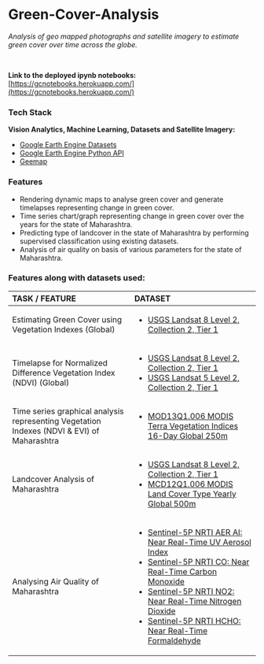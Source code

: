 # Green-Cover-Analysis

_Analysis of geo mapped photographs and satellite imagery to estimate green cover over time across the globe._ <br/>

<br/>

**Link to the deployed ipynb notebooks:** [https://gcnotebooks.herokuapp.com/](https://gcnotebooks.herokuapp.com/) <br/>


### Tech Stack ###
**Vision Analytics, Machine Learning, Datasets and Satellite Imagery:**
* [Google Earth Engine Datasets](https://developers.google.com/earth-engine/datasets)
* [Google Earth Engine Python API](https://earthengine.google.com/)
* [Geemap](https://geemap.org/)


### Features ###
* Rendering dynamic maps to analyse green cover and generate timelapses representing change in green cover.
* Time series chart/graph representing change in green cover over the years for the state of Maharashtra.
* Predicting type of landcover in the state of Maharashtra by performing supervised classification using existing datasets. 
* Analysis of air quality on basis of various parameters for the state of Maharashtra.


### Features along with datasets used: ###

| TASK / FEATURE | DATASET |
| :---         | :---         
| Estimating Green Cover using Vegetation Indexes (Global)   | <ul><li> [USGS Landsat 8 Level 2, Collection 2, Tier 1](https://developers.google.com/earth-engine/datasets/catalog/LANDSAT_LC08_C02_T1_L2) </li></ul>   |
| Timelapse for Normalized Difference Vegetation Index (NDVI) (Global)     | <ul><li> [USGS Landsat 8 Level 2, Collection 2, Tier 1](https://developers.google.com/earth-engine/datasets/catalog/LANDSAT_LC08_C02_T1_L2) </li><li> [USGS Landsat 5 Level 2, Collection 2, Tier 1](https://developers.google.com/earth-engine/datasets/catalog/LANDSAT_LT05_C02_T1_L2) </li></ul> |
| Time series graphical analysis representing Vegetation Indexes (NDVI & EVI) of Maharashtra     | <ul><li> [MOD13Q1.006 MODIS Terra Vegetation Indices 16-Day Global 250m](https://developers.google.com/earth-engine/datasets/catalog/MODIS_006_MOD13Q1) </li></ul>     |
| Landcover Analysis of Maharashtra     | <ul><li> [USGS Landsat 8 Level 2, Collection 2, Tier 1](https://developers.google.com/earth-engine/datasets/catalog/LANDSAT_LC08_C02_T1_L2) </li><li> [MCD12Q1.006 MODIS Land Cover Type Yearly Global 500m](https://developers.google.com/earth-engine/datasets/catalog/MODIS_006_MCD12Q1) </li></ul>  |
| Analysing Air Quality of Maharashtra     | <ul><li> [Sentinel-5P NRTI AER AI: Near Real-Time UV Aerosol Index](https://developers.google.com/earth-engine/datasets/catalog/COPERNICUS_S5P_NRTI_L3_AER_AI) </li><li> [Sentinel-5P NRTI CO: Near Real-Time Carbon Monoxide](https://developers.google.com/earth-engine/datasets/catalog/COPERNICUS_S5P_NRTI_L3_CO) </li><li> [Sentinel-5P NRTI NO2: Near Real-Time Nitrogen Dioxide](https://developers.google.com/earth-engine/datasets/catalog/COPERNICUS_S5P_NRTI_L3_NO2) </li><li> [Sentinel-5P NRTI HCHO: Near Real-Time Formaldehyde](https://developers.google.com/earth-engine/datasets/catalog/COPERNICUS_S5P_NRTI_L3_HCHO) </li></ul>  |

<br/>
<br/>

